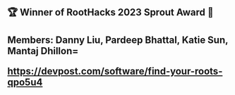 <h2>🏆 Winner of RootHacks 2023 Sprout Award 🌱   <h2>
Members: Danny Liu, Pardeep Bhattal, Katie Sun, Mantaj Dhillon=

https://devpost.com/software/find-your-roots-qpo5u4
